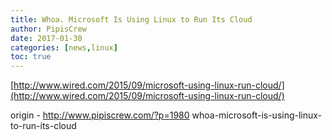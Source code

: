 ```yaml
---
title: Whoa. Microsoft Is Using Linux to Run Its Cloud
author: PipisCrew
date: 2017-01-30
categories: [news,linux]
toc: true
---
```


[http://www.wired.com/2015/09/microsoft-using-linux-run-cloud/](http://www.wired.com/2015/09/microsoft-using-linux-run-cloud/)

origin - http://www.pipiscrew.com/?p=1980 whoa-microsoft-is-using-linux-to-run-its-cloud